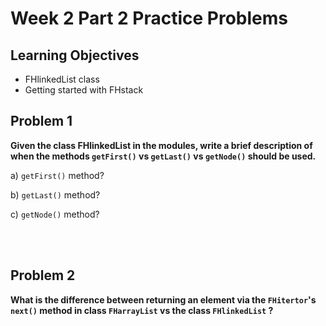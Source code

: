 Week 2 Part 2 Practice Problems
========================

Learning Objectives
-------------------
- FHlinkedList class
- Getting started with FHstack


Problem 1
---------
**Given the class FHlinkedList in the modules, write a brief description of when the methods `getFirst()` vs `getLast()` vs `getNode()` should be used.**

a) `getFirst()` method?

b) `getLast()` method?

c) `getNode()` method?

<br><br>



Problem 2
---------
**What is the difference between returning an element via the `FHitertor`'s `next()` method in class `FHarrayList` vs the class `FHlinkedList` ?**


<br><br>

 

